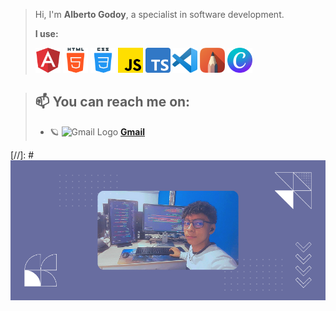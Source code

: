 >Hi, I'm **Alberto Godoy**, a specialist in software development.
>
>**I use:**
>
><code><img height="40" src="./images/icon-1-angular.png" alt="Angular" /></code>
<code><img height="40" src="./images/icon-2-html5-2.png" alt="Html" /></code>
<code><img height="40" src="./images/icon-3-css.png" alt="Css" /></code>
<code><img height="40" src="./images/icon-4-javascript.png" alt="JavaScript" /></code>
<code><img height="40" src="./images/icon-8-typescript-2.png" alt="TypeScript" /></code>
<code><img height="40" src="./images/icon-7-vscode.png" alt="Visual Studio Code" /></code>
<code><img height="40" src="./images/icon-6-sketchbook.png" alt="Laravel" /></code>
<code><img height="40" src="./images/icon-5-canva.png" alt="Canva" /></code>

>## 📫 You can reach me on:
>
>   - 🪐 <img src="https://upload.wikimedia.org/wikipedia/commons/thumb/7/7e/Gmail_icon_%282020%29.svg/1024px-Gmail_icon_%282020%29.svg.png" alt="Gmail Logo" width="15"/> **[Gmail](https://mail.google.com/mail/u/0/?tab=rm&ogbl#inbox?compose=CllgCJTMXPWxHXqTpZxNtXwdpsnCKDhzCxBXdRzfNlzSmhQksTbwSJgLkNZLJKBptKpDkTvkvjV)**


[//]: #<img width="850" src="./images/Banner-2-2.png" alt="Isael Banner 2" />

